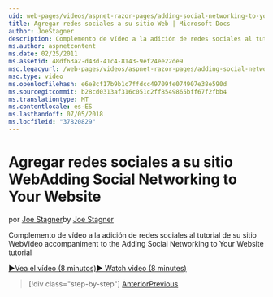 ```yaml
---
uid: web-pages/videos/aspnet-razor-pages/adding-social-networking-to-your-website
title: Agregar redes sociales a su sitio Web | Microsoft Docs
author: JoeStagner
description: Complemento de vídeo a la adición de redes sociales al tutorial de su sitio Web
ms.author: aspnetcontent
ms.date: 02/25/2011
ms.assetid: 48df63a2-d43d-41c4-8143-9ef24ee22de9
msc.legacyurl: /web-pages/videos/aspnet-razor-pages/adding-social-networking-to-your-website
msc.type: video
ms.openlocfilehash: e6e8cf17b9b1c7ffdcc49709fe074907e38e590d
ms.sourcegitcommit: b28cd0313af316c051c2ff8549865bff67f2fbb4
ms.translationtype: MT
ms.contentlocale: es-ES
ms.lasthandoff: 07/05/2018
ms.locfileid: "37820829"
---
```

<a name="adding-social-networking-to-your-website"></a><span data-ttu-id="a040b-103">Agregar redes sociales a su sitio Web</span><span class="sxs-lookup"><span data-stu-id="a040b-103">Adding Social Networking to Your Website</span></span>
====================
<span data-ttu-id="a040b-104">por [Joe Stagner](https://github.com/JoeStagner)</span><span class="sxs-lookup"><span data-stu-id="a040b-104">by [Joe Stagner](https://github.com/JoeStagner)</span></span>

<span data-ttu-id="a040b-105">Complemento de vídeo a la adición de redes sociales al tutorial de su sitio Web</span><span class="sxs-lookup"><span data-stu-id="a040b-105">Video accompaniment to the Adding Social Networking to Your Website tutorial</span></span>

[<span data-ttu-id="a040b-106">&#9654;Vea el vídeo (8 minutos)</span><span class="sxs-lookup"><span data-stu-id="a040b-106">&#9654; Watch video (8 minutes)</span></span>](https://channel9.msdn.com/Blogs/ASP-NET-Site-Videos/adding-social-networking-to-your-website)

> [!div class="step-by-step"]
> [<span data-ttu-id="a040b-107">Anterior</span><span class="sxs-lookup"><span data-stu-id="a040b-107">Previous</span></span>](adding-search-to-your-web-site.md)
